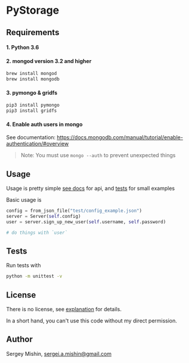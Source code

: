# PyStorage

## Requirements ##

#### 1. Python 3.6
#### 2. mongod version 3.2 and higher

``` bash
brew install mongod
brew install mongodb
```

#### 3. pymongo & gridfs

``` bash
pip3 install pymongo
pip3 install gridfs
```


#### 4. Enable auth users in mongo

See documentation: https://docs.mongodb.com/manual/tutorial/enable-authentication/#overview

> Note: You must use `mongo --auth` to prevent unexpected things

## Usage

Usage is pretty simple [see docs](https://qezz.github.io/) for api, and [tests](test) for small examples

Basic usage is

``` python
config = from_json_file("test/config_example.json")
server = Server(self.config)
user = server.sign_up_new_user(self.username, self.password)

# do things with `user`
```


## Tests

Run tests with 

``` bash
python -m unittest -v
```

## License

There is no license, see [explanation](https://choosealicense.com/no-license/) for details.

In a short hand, you can't use this code without my direct permission.

## Author

Sergey Mishin, sergei.a.mishin@gmail.com
